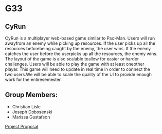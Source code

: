 # G33
## CyRun
CyRun is a multiplayer web-based game similar to Pac-Man. Users will run awayfrom an enemy while picking up resources. If the user picks up all the resources beforebeing caught by the enemy, the user wins. If the enemy catches the user before the userpicks up all the resources, the enemy wins. The layout of the game is also scalable toallow for easier or harder challenges. Users will be able to play the game with at least oneother player. This game will need to update in real time in order to connect the two users.We will be able to scale the quality of the UI to provide enough work for the entiresemester.

## Group Members:
* Christian Lisle
* Joseph Dobosenski
* Marissa Gustafson

[Project Proposal](https://canvas.iastate.edu/groups/136795/files?preview=12465189)
